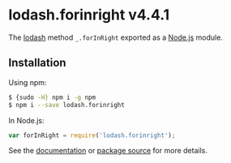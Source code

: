 # lodash.forinright v4.4.1

The [lodash](https://lodash.com/) method `_.forInRight` exported as a [Node.js](https://nodejs.org/) module.

## Installation

Using npm:
```bash
$ {sudo -H} npm i -g npm
$ npm i --save lodash.forinright
```

In Node.js:
```js
var forInRight = require('lodash.forinright');
```

See the [documentation](https://lodash.com/docs#forInRight) or [package source](https://github.com/lodash/lodash/blob/4.4.1-npm-packages/lodash.forinright) for more details.
